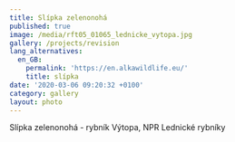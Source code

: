 ```yaml
---
title: Slípka zelenonohá
published: true
image: /media/rft05_01065_lednicke_vytopa.jpg
gallery: /projects/revision
lang_alternatives:
  en_GB:
    permalink: 'https://en.alkawildlife.eu/'
    title: slípka
date: '2020-03-06 09:20:32 +0100'
category: gallery
layout: photo
---
```

Slípka zelenonohá - rybník Výtopa, NPR Lednické rybníky
